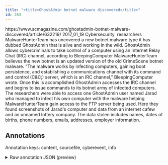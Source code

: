 ```yaml
---
title: "<title>GhostAdmin botnet malware discovered</title>"
id: 263
---
```


<title>GhostAdmin botnet malware discovered</title>
<source> https://www.scmagazine.com/ghostadmin-botnet-malware-discovered/article/632219/ </source>
<date> 2017_01_19 </date>
<text>
Cybersecurity  researchers MalwareHunterTeam has uncovered a new botnet malware type it has dubbed GhostAdmin that is alive and working in the wild.
GhostAdmin allows cybercriminals to take control of a computer using an Internet Relay Chat (IRC) channel, according to BleepingComputer MalwareHunterTeam believes the new botnet is an updated version of the old CrimeScene botnet malware.
“The malware works by infecting computers, gaining boot persistence, and establishing a communications channel with its command and control (C&C;) server, which is an IRC channel,” BleepingComputer wrote.
Once this is accomplished GhostAdmin accesses the IRC channel and begins to issue commands to its botnet army of infected computers.
The researchers were able to access one GhostAdmin user named Jarad who managed to infect his own computer with the malware helping MalwareHunterTeam gain access to the FTP server being used.
Here they found screenshots of Jarad's computer and data from an internet cafew and an unnamed lottery company.
The data stolen includes names, dates of births, phone numbers, emails, addresses, employer information.
</text>



## Annotations

Annotation keys: content, sourcefile, cyberevent, info

<details>
<summary>Raw annotation JSON (preview)</summary>

```json
{
  "content": "Cybersecurity \u00a0researchers MalwareHunterTeam has uncovered a new botnet malware type it has dubbed GhostAdmin that is alive and working in the wild. GhostAdmin allows cybercriminals to take control of a computer using an Internet Relay Chat (IRC) channel, according to BleepingComputer MalwareHunterTeam believes the new botnet is an updated version of the old CrimeScene botnet malware. \u201cThe malware works by infecting computers, gaining boot persistence, and establishing a communications channel with its command and control (C&C;) server, which is an IRC channel,\u201d BleepingComputer wrote. Once this is accomplished GhostAdmin accesses the IRC channel and begins to issue commands to its botnet army of infected computers. The researchers were able to access one GhostAdmin user named Jarad who managed to infect his own computer with the malware helping MalwareHunterTeam gain access to the FTP server being used. Here they found screenshots of Jarad's computer and data from an internet cafew and an unnamed lottery company. The data stolen includes names, dates of births, phone numbers, emails, addresses, employer information",
  "sourcefile": "263.txt",
  "cyberevent": {
    "hopper": [
      {
        "index": 0,
        "events": [
          {
            "index": "E1",
            "type": "Attack",
            "realis": "Generic",
            "nugget": {
              "startOffset": 1030,
              "index": "T1",
              "endOffset": 1045,
              "text": "The data stolen"
            },
            "argument": [
              {
                "index": "T7",
                "text": "names",
                "endOffset": 1060,
                "role": {
                  "type": "Compromised-Data"
                },
                "startOffset": 1055,
                "type": "PII"
              },
              {
                "index": "T8",
                "text": "dates of births",
                "endOffset": 1077,
                "role": {
                  "type": "Compromised-Data"
                },
                "startOffset": 1062,
                "type": "PII"
              },
              {
                "index": "T9",
                "text": "phone numbers",
                "endOffset": 1092,
                "role": {
                  "type": "Compromised-Data"
                },
                "startOffset": 1079,
                "type": "PII"
              },
              {
                "index": "T10",
                "text": "emails",
                "endOffset": 1100,
                "role": {
                  "type": "Compromised-Data"
                },
                "startOffset": 1094,
                "type": "PII"
              },
              {
                "index": "T11",
                "text": "addresses",
                "endOffset": 1111,
                "role": {
                  "type": "Compromised-Data"
                },
                "startOffset": 1102,
                "type": "PII"
              },
              {
                "index": "T12",
                "text": "employer information",
                "endOffset": 1133,
                "role": {
                  "type": "Compromised-Data"
                },
                "startOffset": 1113,
                "type": "PII"
              }
            ],
            "subtype": "Databreach"
          }
        ]
      }
    ]
  },
  "info": {
    "title": "GhostAdmin botnet malware discovered",
    "date": "2017_01_19",
    "type": "text",
    "link": "https://www.scmagazine.com/ghostadmin-botnet-malware-discovered/article/632219/"
  }
}
```
</details>
